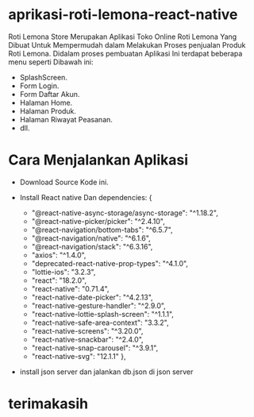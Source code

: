# aprikasi-roti-lemona-react-native
Roti Lemona Store Merupakan Aplikasi Toko Online Roti Lemona Yang Dibuat Untuk Mempermudah dalam Melakukan Proses penjualan  Produk Roti Lemona. Didalam proses pembuatan Aplikasi Ini terdapat beberapa menu seperti  Dibawah ini:
* SplashScreen.
* Form Login.
* Form Daftar Akun.
* Halaman Home.
* Halaman Produk.
* Halaman Riwayat Peasanan.
* dll.
# Cara Menjalankan Aplikasi 
* Download Source Kode ini.
* Install React native Dan dependencies: {
    - "@react-native-async-storage/async-storage": "^1.18.2",
    - "@react-native-picker/picker": "^2.4.10",
    - "@react-navigation/bottom-tabs": "^6.5.7",
    - "@react-navigation/native": "^6.1.6",
    - "@react-navigation/stack": "^6.3.16",
    - "axios": "^1.4.0",
    - "deprecated-react-native-prop-types": "^4.1.0",
    - "lottie-ios": "3.2.3",
    - "react": "18.2.0",
    - "react-native": "0.71.4",
    - "react-native-date-picker": "^4.2.13",
    - "react-native-gesture-handler": "^2.9.0",
    - "react-native-lottie-splash-screen": "^1.1.1",
    - "react-native-safe-area-context": "3.3.2",
    - "react-native-screens": "^3.20.0",
    - "react-native-snackbar": "^2.4.0",
    - "react-native-snap-carousel": "^3.9.1",
    - "react-native-svg": "12.1.1"
  },

* install json server dan jalankan db.json di json server
# terimakasih 



